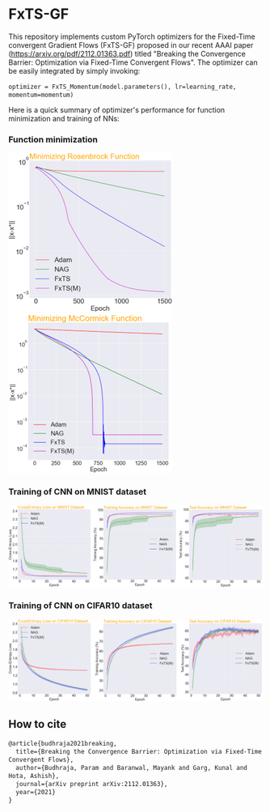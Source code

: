 # FxTS-GF

This repository implements custom PyTorch optimizers for the Fixed-Time convergent Gradient Flows (FxTS-GF) proposed in our recent AAAI paper (https://arxiv.org/pdf/2112.01363.pdf) titled "Breaking the Convergence Barrier: Optimization via Fixed-Time Convergent Flows". The optimizer can be easily integrated by simply invoking:

```
optimizer = FxTS_Momentum(model.parameters(), lr=learning_rate, momentum=momentum)
```

Here is a quick summary of optimizer's performance for function minimization and training of NNs:

### Function minimization
![Minimization of Rosenbrock Function](Figures/RF.png "Rosenbrock function") ![Minimization of McCormick Function](Figures/McCormick.png "McCormick function")

### Training of CNN on MNIST dataset
![Performance on MNIST](Figures/MNIST.png)

### Training of CNN on CIFAR10 dataset
![Performance on CIFAR10](Figures/CIFAR10.png)


## How to cite

```
@article{budhraja2021breaking,
  title={Breaking the Convergence Barrier: Optimization via Fixed-Time Convergent Flows},
  author={Budhraja, Param and Baranwal, Mayank and Garg, Kunal and Hota, Ashish},
  journal={arXiv preprint arXiv:2112.01363},
  year={2021}
}
```
